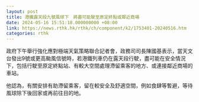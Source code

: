 ```yaml
---
layout: post
title: 港鐵露天段九號風球下　將盡可能駛至原定終點或鄰近商場
date: 2024-05-16 15:51:18.000000000 +08:00
link: https://news.rthk.hk/rthk/ch/component/k2/1753401-20240516.htm
categories: rthk
---
```


政府下午舉行強化應對極端天氣策略聯合記者會，政務司司長陳國基表示，當天文台發出9號或更高颱風信號時，若港鐵列車仍在露天段行駛，盡可能在安全情況下，包括行駛至原定終點站、有較大空間處理滯留乘客的地方、或連接鄰近商場的車站。

他認為，有關安排有助滯留乘客，留在較安全及舒適空間，例如食肆等暫避，等待風球除下後回家或再前往目的地。
